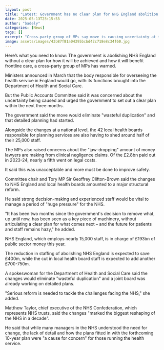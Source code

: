 ```yaml
---
layout: post
title: "Latest: Government has no clear plan for NHS England abolition, say MPs"
date: 2025-05-13T23:15:53
author: "badely"
categories: [News]
tags: []
excerpt: "Cross-party group of MPs say move is causing uncertainty at time when NHS is under huge pressure."
image: assets/images/43b87f81a04395bcbd42c718e8c34f60.jpg
---
```


Here’s what you need to know: The government is abolishing NHS England without a clear plan for how it will be achieved and how it will benefit frontline care, a cross-party group of MPs has warned. 

Ministers announced in March that the body responsible for overseeing the health service in England would go, with its functions brought into the Department of Health and Social Care.

But the Public Accounts Committee said it was concerned about the uncertainty being caused and urged the government to set out a clear plan within the next three months.

The government said the move would eliminate "wasteful duplication" and that detailed planning had started.

Alongside the changes at a national level, the 42 local health boards responsible for planning services are also having to shed around half of their 25,000 staff.

The MPs also raised concerns about the "jaw-dropping" amount of money lawyers are making from clinical negligence claims. Of the £2.8bn paid out in 2023-24, nearly a fifth went on legal costs.

It said this was unacceptable and more must be done to improve safety.

Committee chair and Tory MP Sir Geoffrey Clifton-Brown said the changes to NHS England and local health boards amounted to a major structural reform. 

He said strong decision-making and experienced staff would be vital to manage a period of "huge pressure" for the NHS.

"It has been two months since the government's decision to remove what, up until now, has been seen as a key piece of machinery, without articulating a clear plan for what comes next – and the future for patients and staff remains hazy," he added.

NHS England, which employs nearly 15,000 staff, is in charge of £193bn of public sector money this year.

The reduction in staffing of abolishing NHS England is expected to save £400m, while the cut in local health board staff is expected to add another £700-750m. 

A spokeswoman for the Department of Health and Social Care said the changes would eliminate "wasteful duplication" and a joint board was already working on detailed plans.

"Serious reform is needed to tackle the challenges facing the NHS," she added. 

Matthew Taylor, chief executive of the NHS Confederation, which represents NHS trusts, said the changes "marked the biggest reshaping of the NHS in a decade".

He said that while many managers in the NHS understood the need for change, the lack of detail and how the plans fitted in with the forthcoming 10-year plan were "a cause for concern" for those running the health service.

